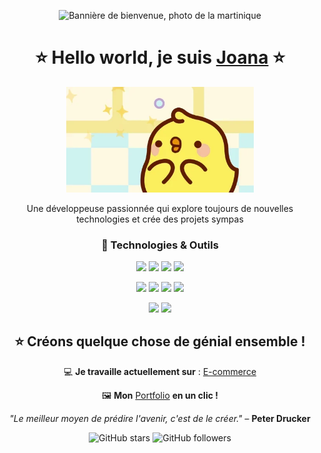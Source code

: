 <p align="center">
  <img src="bannière.jpg" alt="Bannière de bienvenue, photo de la martinique">
</p>
<div align="center">
  <h1>
    ⭐ Hello world, je suis
    <a href="https://devjoanabureth.github.io/Portfolio/">Joana</a> ⭐
  </h1>

  <a href="https://devjoanabureth.github.io/Portfolio/">
    <img
      src="giphy.webp"
      alt="Piu Piu du cartoon coréen 'Molang' heureux, avec des étoiles dans les yeux"
      width="300px"
    />
  </a>

  <p>Une développeuse passionnée qui explore toujours de nouvelles technologies et crée des projets sympas</p>

<h3>🔧 Technologies & Outils</h3> 
  <p align="center">
    <img src="https://img.shields.io/badge/HTML-E34F26?style=flat&logo=html5&logoColor=white" />
    <img src="https://img.shields.io/badge/CSS-1572B6?style=flat&logo=css3&logoColor=white" />
    <img src="https://img.shields.io/badge/JavaScript-F7DF1E?style=flat&logo=javascript&logoColor=black" />
    <img src="https://img.shields.io/badge/Angular-DD0031?style=flat&logo=angular&logoColor=white" />
  </p>
  <p>
    <img src="https://img.shields.io/badge/PHP-777BB4?style=flat&logo=php&logoColor=white" />
    <img src="https://img.shields.io/badge/Symfony-000000?style=flat&logo=symfony&logoColor=white" />
    <img src="https://img.shields.io/badge/SQL-4479A1?style=flat&logo=postgresql&logoColor=white" />
    <img src="https://img.shields.io/badge/Java-007396?style=flat&logo=java&logoColor=white" />
  </p>
  <p>
    <img src="https://img.shields.io/badge/GitHub-181717?style=flat&logo=github&logoColor=white" />
    <img src="https://img.shields.io/badge/VSCode-007ACC?style=flat&logo=visual-studio-code&logoColor=white" />
  </p>
  
  <h2>⭐ Créons quelque chose de génial ensemble !</h2>

  💻 **Je travaille actuellement sur** : [E-commerce](https://github.com/DevJoanaBureth/E-commerce)

  🖼️ **Mon** [Portfolio](https://devjoanabureth.github.io/Portfolio/) **en un clic !**

  _"Le meilleur moyen de prédire l'avenir, c'est de le créer."_ – **Peter Drucker**

  ![GitHub stars](https://img.shields.io/github/stars/DevJoanaBureth/E-commerce?style=social)
  ![GitHub followers](https://img.shields.io/github/followers/DevJoanaBureth?style=social)

</div>
